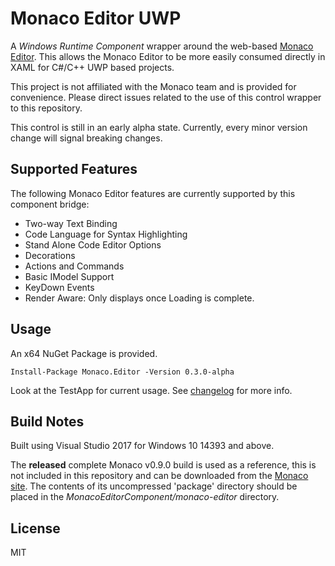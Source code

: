 Monaco Editor UWP
=================
A *Windows Runtime Component* wrapper around the web-based [Monaco Editor](https://microsoft.github.io/monaco-editor/).  This allows the Monaco Editor to be more easily consumed directly in XAML for C#/C++ UWP based projects.

This project is not affiliated with the Monaco team and is provided for convenience.  Please direct issues related to the use of this control wrapper to this repository.

This control is still in an early alpha state.  Currently, every minor version change will signal breaking changes.

Supported Features
------------------
The following Monaco Editor features are currently supported by this component bridge:

- Two-way Text Binding
- Code Language for Syntax Highlighting
- Stand Alone Code Editor Options
- Decorations
- Actions and Commands
- Basic IModel Support
- KeyDown Events
- Render Aware: Only displays once Loading is complete.

Usage
-----

An x64 NuGet Package is provided.

```
Install-Package Monaco.Editor -Version 0.3.0-alpha
```

Look at the TestApp for current usage.
See [changelog](changelog.md) for more info.

Build Notes
-----------
Built using Visual Studio 2017 for Windows 10 14393 and above.

The **released** complete Monaco v0.9.0 build is used as a reference, this is not included in this repository and can be downloaded from the [Monaco site](https://microsoft.github.io/monaco-editor/).  The contents of its uncompressed 'package' directory should be placed in the *MonacoEditorComponent/monaco-editor* directory.

License
-------
MIT